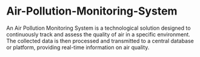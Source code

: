 # Air-Pollution-Monitoring-System
An Air Pollution Monitoring System is a technological solution designed to continuously track and assess the quality of air in a specific environment.  The collected data is then processed and transmitted to a central database or platform, providing real-time information on air quality. 

